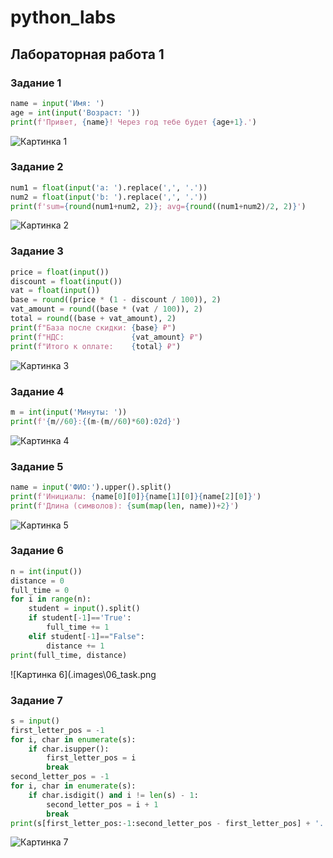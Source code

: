 # python_labs



## Лабораторная работа 1

### Задание 1
```python
name = input('Имя: ')
age = int(input('Возраст: '))
print(f'Привет, {name}! Через год тебе будет {age+1}.')
```
![Картинка 1](.images\01_greeting.png)


### Задание 2
```python
num1 = float(input('a: ').replace(',', '.'))
num2 = float(input('b: ').replace(',', '.'))
print(f'sum={round(num1+num2, 2)}; avg={round((num1+num2)/2, 2)}')
```
![Картинка 2](.images\02_sum_avg.png)


### Задание 3
```python
price = float(input())
discount = float(input())
vat = float(input())
base = round((price * (1 - discount / 100)), 2)
vat_amount = round((base * (vat / 100)), 2)
total = round((base + vat_amount), 2)
print(f"База после скидки: {base} ₽")
print(f"НДС:               {vat_amount} ₽")
print(f"Итого к оплате:    {total} ₽")

```
![Картинка 3](.images\03_discount_vat.png)


### Задание 4
```python
m = int(input('Минуты: '))
print(f'{m//60}:{(m-(m//60)*60):02d}')
```
![Картинка 4](.images\04_minutes_to_hhmm.png)


### Задание 5
```python
name = input('ФИО:').upper().split()
print(f'Инициалы: {name[0][0]}{name[1][0]}{name[2][0]}')
print(f'Длина (символов): {sum(map(len, name))+2}')

```
![Картинка 5](.images\05_initials_and_len.png)


### Задание 6
```python
n = int(input())
distance = 0
full_time = 0
for i in range(n):
    student = input().split()
    if student[-1]=='True':
        full_time += 1
    elif student[-1]=="False":
        distance += 1
print(full_time, distance)
```
![Картинка 6](.images\06_task.png


### Задание 7
```python
s = input()
first_letter_pos = -1
for i, char in enumerate(s):
    if char.isupper():
        first_letter_pos = i
        break
second_letter_pos = -1
for i, char in enumerate(s):
    if char.isdigit() and i != len(s) - 1:
        second_letter_pos = i + 1
        break
print(s[first_letter_pos:-1:second_letter_pos - first_letter_pos] + '.')

```
![Картинка 7](.images\07_task.png)

